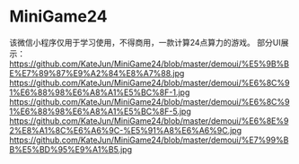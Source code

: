 # MiniGame24
该微信小程序仅用于学习使用，不得商用，一款计算24点算力的游戏。
部分UI展示：
https://github.com/KateJun/MiniGame24/blob/master/demoui/%E5%9B%BE%E7%89%87%E9%A2%84%E8%A7%88.jpg
https://github.com/KateJun/MiniGame24/blob/master/demoui/%E6%8C%91%E6%88%98%E6%A8%A1%E5%BC%8F-1.jpg
https://github.com/KateJun/MiniGame24/blob/master/demoui/%E6%8C%91%E6%88%98%E6%A8%A1%E5%BC%8F-5.jpg
https://github.com/KateJun/MiniGame24/blob/master/demoui/%E6%8E%92%E8%A1%8C%E6%A6%9C-%E5%91%A8%E6%A6%9C.jpg
https://github.com/KateJun/MiniGame24/blob/master/demoui/%E7%99%BB%E5%BD%95%E9%A1%B5.jpg
